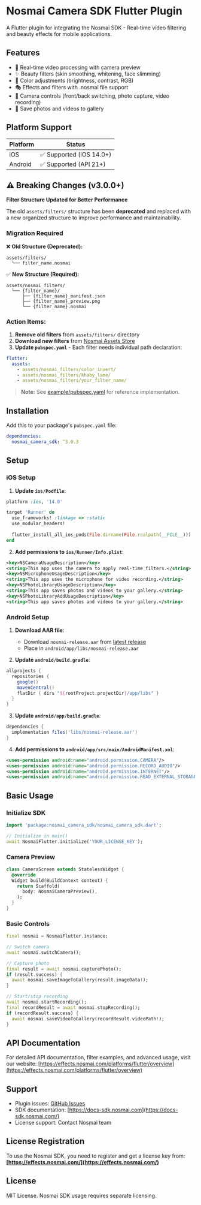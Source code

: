 # Nosmai Camera SDK Flutter Plugin

A Flutter plugin for integrating the Nosmai SDK - Real-time video filtering and beauty effects for mobile applications.

## Features

- 🎥 Real-time video processing with camera preview
- ✨ Beauty filters (skin smoothing, whitening, face slimming)
- 🎨 Color adjustments (brightness, contrast, RGB)
- 🎭 Effects and filters with .nosmai file support
- 📱 Camera controls (front/back switching, photo capture, video recording)
- 💾 Save photos and videos to gallery

## Platform Support

| Platform | Status |
|----------|--------|
| iOS      | ✅ Supported (iOS 14.0+) |
| Android  | ✅ Supported (API 21+) |

## ⚠️ Breaking Changes (v3.0.0+)

**Filter Structure Updated for Better Performance**

The old `assets/filters/` structure has been **deprecated** and replaced with a new organized structure to improve performance and maintainability.

### Migration Required

❌ **Old Structure (Deprecated):**
```
assets/filters/
  └── filter_name.nosmai
```

✅ **New Structure (Required):**
```
assets/nosmai_filters/
  └── {filter_name}/
      ├── {filter_name}_manifest.json
      ├── {filter_name}_preview.png
      └── {filter_name}.nosmai
```

### Action Items:

1. **Remove old filters** from `assets/filters/` directory
2. **Download new filters** from [Nosmai Assets Store](https://effects.nosmai.com/assets-store/filters)
3. **Update `pubspec.yaml`** - Each filter needs individual path declaration:

```yaml
flutter:
  assets:
    - assets/nosmai_filters/color_invert/
    - assets/nosmai_filters/khaby_lame/
    - assets/nosmai_filters/your_filter_name/
```

> **Note:** See [example/pubspec.yaml](example/pubspec.yaml) for reference implementation.

## Installation

Add this to your package's `pubspec.yaml` file:

```yaml
dependencies:
  nosmai_camera_sdk: ^3.0.3
```

## Setup

### iOS Setup

1. **Update `ios/Podfile`**:
```ruby
platform :ios, '14.0'

target 'Runner' do
  use_frameworks! :linkage => :static
  use_modular_headers!
  
  flutter_install_all_ios_pods(File.dirname(File.realpath(__FILE__)))
end
```

2. **Add permissions to `ios/Runner/Info.plist`**:
```xml
<key>NSCameraUsageDescription</key>
<string>This app uses the camera to apply real-time filters.</string>
<key>NSMicrophoneUsageDescription</key>
<string>This app uses the microphone for video recording.</string>
<key>NSPhotoLibraryUsageDescription</key>
<string>This app saves photos and videos to your gallery.</string>
<key>NSPhotoLibraryAddUsageDescription</key>
<string>This app saves photos and videos to your gallery.</string>
```


### Android Setup

1. **Download AAR file**:
   - Download `nosmai-release.aar` from [latest release](https://github.com/nosmai/nosmai_camera_sdk_flutter/releases/latest)
   - Place in `android/app/libs/nosmai-release.aar`

2. **Update `android/build.gradle`**:
```gradle
allprojects {
  repositories {
    google()
    mavenCentral()
    flatDir { dirs "${rootProject.projectDir}/app/libs" }
  }
}
```

3. **Update `android/app/build.gradle`**:
```gradle
dependencies {
  implementation files('libs/nosmai-release.aar')
}
```

4. **Add permissions to `android/app/src/main/AndroidManifest.xml`**:
```xml
<uses-permission android:name="android.permission.CAMERA"/>
<uses-permission android:name="android.permission.RECORD_AUDIO"/>
<uses-permission android:name="android.permission.INTERNET"/>
<uses-permission android:name="android.permission.READ_EXTERNAL_STORAGE"/>
```

## Basic Usage

### Initialize SDK
```dart
import 'package:nosmai_camera_sdk/nosmai_camera_sdk.dart';

// Initialize in main()
await NosmaiFlutter.initialize('YOUR_LICENSE_KEY');
```

### Camera Preview
```dart
class CameraScreen extends StatelessWidget {
  @override
  Widget build(BuildContext context) {
    return Scaffold(
      body: NosmaiCameraPreview(),
    );
  }
}
```

### Basic Controls
```dart
final nosmai = NosmaiFlutter.instance;

// Switch camera
await nosmai.switchCamera();

// Capture photo
final result = await nosmai.capturePhoto();
if (result.success) {
  await nosmai.saveImageToGallery(result.imageData!);
}

// Start/stop recording
await nosmai.startRecording();
final recordResult = await nosmai.stopRecording();
if (recordResult.success) {
  await nosmai.saveVideoToGallery(recordResult.videoPath!);
}
```

## API Documentation

For detailed API documentation, filter examples, and advanced usage, visit our website: [https://effects.nosmai.com/platforms/flutter/overview](https://effects.nosmai.com/platforms/flutter/overview)


## Support

- Plugin issues: [GitHub Issues](https://github.com/nosmai/nosmai_camera_sdk_flutter/issues)
- SDK documentation: [https://docs-sdk.nosmai.com](https://docs-sdk.nosmai.com/)
- License support: Contact Nosmai team

## License Registration

To use the Nosmai SDK, you need to register and get a license key from:
**[https://effects.nosmai.com/](https://effects.nosmai.com/)**

## License

MIT License. Nosmai SDK usage requires separate licensing.